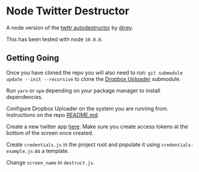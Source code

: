 # Node Twitter Destructor
A node version of the [twttr autodestructor](https://github.com/rey/twttr_autodestructor) by [@rey](https://github.com/rey).

This has been tested with node `10.0.0`.

## Getting Going

Once you have cloned the repo you will also need to run: `git submodule update --init --recursive` to clone the [Dropbox Uploader](https://github.com/andreafabrizi/Dropbox-Uploader) submodule.

Run `yarn` or `npm` depending on your package manager to install dependencies.

Configure Dropbox Uploader on the system you are running from. Instructions on the repo [README.md](https://github.com/andreafabrizi/Dropbox-Uploader/blob/master/README.md).

Create a new twitter app [here](https://apps.twitter.com/app/new). Make sure you create access tokens at the bottom of the screen once created.

Create `credentials.js` in the project root and populate it using `credentials-example.js` as a template.

Change `screen_name` in `destruct.js`.
